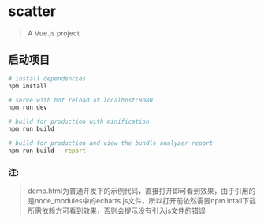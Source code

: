 # scatter

> A Vue.js project

## 启动项目

``` bash
# install dependencies
npm install

# serve with hot reload at localhost:8080
npm run dev

# build for production with minification
npm run build

# build for production and view the bundle analyzer report
npm run build --report
```
### 注:
> demo.html为普通开发下的示例代码，直接打开即可看到效果，由于引用的是node_modules中的echarts.js文件，所以打开前依然需要npm intall下载所需依赖方可看到效果，否则会提示没有引入js文件的错误

```
